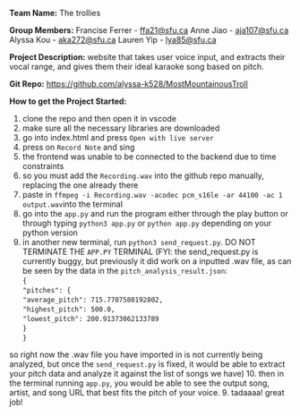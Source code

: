 **Team Name:**
The trollies

**Group Members:**
Francise Ferrer - ffa21@sfu.ca
Anne Jiao - aja107@sfu.ca
Alyssa Kou - aka272@sfu.ca
Lauren Yip - lya85@sfu.ca

**Project Description:**
website that takes user voice input, and extracts their vocal range, and gives them their ideal karaoke song based on pitch.

**Git Repo:**
https://github.com/alyssa-k528/MostMountainousTroll

**How to get the Project Started:**
1. clone the repo and then open it in vscode
2. make sure all the necessary libraries are downloaded
3. go into index.html and press ```Open with live server```
4. press on ```Record Note``` and sing
5. the frontend was unable to be connected to the backend due to time constraints
6. so you must add the ```Recording.wav``` into the github repo manually, replacing the one already there
7. paste in ```ffmpeg -i Recording.wav -acodec pcm_s16le -ar 44100 -ac 1 output.wav```into the terminal
8. go into the ```app.py``` and run the program either through the play button or through typing ```python3 app.py``` or ```python app.py``` depending on your python version
9. in another new terminal, run ```python3 send_request.py```. DO NOT TERMINATE THE ```APP.PY``` TERMINAL
 (FYI: the send_request.py is currently buggy, but previously it did work on a inputted .wav file, as can be seen by the data in the ```pitch_analysis_result.json```: <br>
```{``` <br>
    ```"pitches": {``` <br>
        ```"average_pitch": 715.7707580192802,``` <br>
        ```"highest_pitch": 500.0,``` <br>
        ```"lowest_pitch": 200.91373062133789``` <br>
    ```}``` <br>
```}```<br>

so right now the .wav file you have imported in is not currently being analyzed, but once the ```send_request.py``` is fixed, it would be able to extract your pitch data and analyze it against the list of songs we have)
10. then in the terminal running ```app.py```, you would be able to see the output song, artist, and song URL that best fits the pitch of your voice. 
9. tadaaaa! great job!